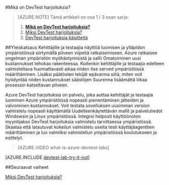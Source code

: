 <properties
    pageTitle="Mikä on DevTest harjoituksia? | Microsoft Azure"
    description="Lue, miten DevTest harjoituksia voit avulla on helppo luoda, hallita ja seurata Azure-virtuaalikoneissa"
    services="devtest-lab,virtual-machines"
    documentationCenter="na"
    authors="tomarcher"
    manager="douge"
    editor=""/>

<tags
    ms.service="devtest-lab"
    ms.workload="na"
    ms.tgt_pltfrm="na"
    ms.devlang="na"
    ms.topic="article"
    ms.date="08/25/2016"
    ms.author="tarcher"/>

#<a name="what-is-devtest-labs"></a>Mikä on DevTest harjoituksia?

> [AZURE.NOTE]
> Tämä artikkeli on osa 1 / 3 osan sarja:
> 
> 1. **[Mikä on DevTest harjoituksia?](devtest-lab-overview.md)**
> 1. [Miksi DevTest harjoituksia?](devtest-lab-why.md)
> 1. [DevTest harjoituksia käsitteitä](devtest-lab-concepts.md)

##<a name="overview"></a>Yleiskatsaus
Kehittäjille ja testaajia näyttöä luomisen ja ylläpidon ympäristöissä siirtymällä pilveen viipeitä ratkaisemiseen.  Azure ratkaisee ongelman ympäristön myöhästymisistä ja sallii Omatoiminen uusi kustannukset tehokas rakenteessa.  Kuitenkin kehittäjille ja testaajia edelleen valmisteltava huomattavasti aikaa niiden itse served ympäristöissä määrittäminen. Lisäksi päätösten tekijät epävarma siitä, miten voit hyödyntää niiden kustannukset säästöjen Suurenna lisäämättä liikaa prosessin katseltavan pilveen.

Azure DevTest harjoituksia on palvelu, joka auttaa kehittäjät ja testaajia luominen Azure ympäristöissä nopeasti pienentäminen jätteiden ja valvominen kustannukset. Voit testata sovelluksen uusimman version valmistelu nopeasti käyttämällä Uudelleenkäytettävän mallit ja palvelutiedot Windowsin ja Linux ympäristöissä. Integroi helposti käyttöönoton myyntijakso DevTest harjoituksia valmistelu tarvittaessa ympäristössä. Skaalaa että latautuvat kokeilun valmistelu useita testi käyttäjäagenttien määrittäminen ja luo valmiiksi valmistellun ympäristöissä koulutukseen ja esittelyt.

> [AZURE.VIDEO what-is-azure-devtest-labs]

[AZURE.INCLUDE [devtest-lab-try-it-out](../../includes/devtest-lab-try-it-out.md)]

##<a name="next-steps"></a>Seuraavat vaiheet

[Miksi DevTest harjoituksia?](devtest-lab-why.md)

